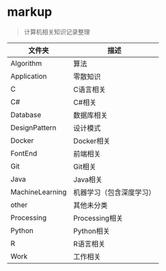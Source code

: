 # markup

> 计算机相关知识记录整理

| 文件夹          | 描述                     |
| --------------- | ------------------------ |
| Algorithm       | 算法                     |
| Application     | 零散知识                 |
| C               | C语言相关                |
| C#              | C#相关                   |
| Database        | 数据库相关               |
| DesignPattern   | 设计模式                 |
| Docker          | Docker相关               |
| FontEnd         | 前端相关                 |
| Git             | Git相关                  |
| Java            | Java相关                 |
| MachineLearning | 机器学习（包含深度学习） |
| other           | 其他未分类               |
| Processing      | Processing相关           |
| Python          | Python相关               |
| R               | R语言相关                |
| Work            | 工作相关                 |



​	 

​					



​		 

 

​			

​					 

​					

​					

​	

​		

​			  

​						

​				 